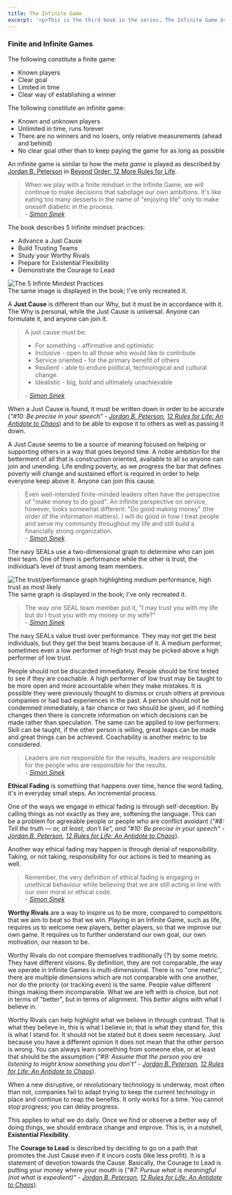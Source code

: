 ```yaml
---
title: The Infinite Game
excerpt: '<p>This is the third book in the series, The Infinite Game brings some more insight for how successful business run with ideas that can be applied to life itself. There are common threads with what I have read in other books making a kind of convergence, or general understanding on how to perceive life and how this can be extended to running a business as well. This can be extended to investments as well, gaining money out of it is a finite endeavour while investing into something you believe in not only may have a good return on investment, but promote that cause at the same time.</p>'
---
```


### Finite and Infinite Games

The following constitute a finite game:
* Known players
* Clear goal
* Limited in time
* Clear way of establishing a winner

The following constitute an infinite game:
* Known and unknown players
* Unlimited in time, runs forever
* There are no winners and no losers, only relative measurements (ahead and behind)
* No clear goal other than to keep paying the game for as long as possible

An infinite game is similar to how the _meta game_ is played as described by [Jordan B. Peterson](https://www.goodreads.com/author/show/282885.Jordan_B_Peterson) in [Beyond Order: 12 More Rules for Life](https://www.goodreads.com/book/show/56019043-beyond-order).

> When we play with a finite mindset in the Infinite Game, we will continue to make decisions that sabotage our own ambitions. It's like eating too many desserts in the name of "enjoying life" only to make oneself diabetic in the process.  
> _\- [Simon Sinek](https://www.goodreads.com/author/show/3158574.Simon_Sinek)_

The book describes 5 Infinite mindset practices:

* Advance a Just Cause
* Build Trusting Teams
* Study your Worthy Rivals
* Prepare for Existential Flexibility
* Demonstrate the Courage to Lead

<div class="image">
  <img alt="The 5 Infinte Mindest Practices" src="{{ '/assets/images/5%20Infinite%20Mindset%20Practices.png' | relative_url }}">
  <div class="caption">The same image is displayed in the book; I've only recreated it.</div>
</div>

A **Just Cause** is different than our Why, but it must be in accordance with it. The Why is personal, while the Just Cause is universal. Anyone can formulate it, and anyone can join it.

> A just cause must be:
> * For something - affirmative and optimistic
> * Inclusive - open to all those who would like to contribute
> * Service oriented - for the primary benefit of others
> * Resilient - able to endure political, technological and cultural change.
> * Idealistic - big, bold and ultimately unachievable
>
> _\- [Simon Sinek](https://www.goodreads.com/author/show/3158574.Simon_Sinek)_

When a Just Cause is found, it must be written down in order to be accurate (_"#10: Be precise in your speech" - [Jordan B. Peterson](https://www.goodreads.com/author/show/282885.Jordan_B_Peterson), [12 Rules for Life: An Antidote to Chaos](https://www.goodreads.com/book/show/30257963-12-rules-for-life)_) and to be able to expose it to others as well as passing it down.

A Just Cause seems to be a source of meaning focused on helping or supporting others in a way that goes beyond time. A noble ambition for the betterment of all that is construction oriented, available to all so anyone can join and unending. Life ending poverty, as we progress the bar that defines poverty will change and sustained effort is required in order to help everyone keep above it. Anyone can join this cause.

> Even well-intended finite-minded leaders often have the perspective of "make money to do good". An infinite perspective on service, however, looks somewhat different: "Do good making money" (the order of the information matters). I will do good in how I treat people and serve my community throughout my life and still build a financially strong organization.  
> _\- [Simon Sinek](https://www.goodreads.com/author/show/3158574.Simon_Sinek)_

The navy SEALs use a two-dimensional graph to determine who can join their team. One of them is performance while the other is trust, the individual’s level of trust among team members.

<div class="image">
  <img alt="The trust/performance graph highlighting medium performance, high trust as most likely" src="{{ '/assets/images/Trust%20Performance%20Graph.png' | relative_url }}">
  <div class="caption">The same graph is displayed in the book; I've only recreated it.</div>
</div>

> The way one SEAL team member put it, "I may trust you with my life but do I trust you with my money or my wife?"  
> _\- [Simon Sinek](https://www.goodreads.com/author/show/3158574.Simon_Sinek)_

The navy SEALs value trust over performance. They may not get the best individuals, but they get the best teams because of it. A medium performer, sometimes even a low performer of high trust may be picked above a high performer of low trust.

People should not be discarded immediately. People should be first tested to see if they are coachable. A high performer of low trust may be taught to be more open and more accountable when they make mistakes. It is possible they were previously thought to dismiss or crush others at previous companies or had bad experiences in the past. A person should not be condemned immediately, a fair chance or two should be given, ad if nothing changes then there is concrete information on which decisions can be made rather than speculation. The same can be applied to low performers. Skill can be taught, if the other person is willing, great leaps can be made and great things can be achieved. Coachability is another metric to be considered.

> Leaders are not responsible for the results, leaders are responsible for the people who are responsible for the results.  
> _\- [Simon Sinek](https://www.goodreads.com/author/show/3158574.Simon_Sinek)_

**Ethical Fading** is something that happens over time, hence the word fading, it's in everyday small steps. An incremental process.

One of the ways we engage in ethical fading is through self-deception. By calling things as not exactly as they are, softening the language. This can be a problem for agreeable people or people who are conflict avoidant (_"#8: Tell the truth — or, at least, don't lie", and "#10: Be precise in your speech" - [Jordan B. Peterson](https://www.goodreads.com/author/show/282885.Jordan_B_Peterson), [12 Rules for Life: An Antidote to Chaos](https://www.goodreads.com/book/show/30257963-12-rules-for-life)_).

Another way ethical fading may happen is through denial of responsibility. Taking, or not taking, responsibility for our actions is tied to meaning as well.

> Remember, the very definition of ethical fading is engaging in unethical behaviour while believing that we are still acting in line with our own moral or ethical code.  
> _\- [Simon Sinek](https://www.goodreads.com/author/show/3158574.Simon_Sinek)_

**Worthy Rivals** are a way to inspire us to be more, compared to competitors that we aim to beat so that we win. Playing in an Infinite Game, such as life, requires us to welcome new players, better players, so that we improve our own game. It requires us to further understand our own goal, our own motivation, our reason to be.

Worthy Rivals do not compare themselves traditionally (?) by some metric. They have different visions. By definition, they are not comparable, the way we operate in Infinite Games is multi-dimensional. There is no "one metric", there are multiple dimensions which are not comparable with one another, nor do the priority (or tracking even) is the same. People value different things making them incomparable. What we are left with is choice, but not in terms of "better", but in terms of alignment. This _better_ aligns with what I believe in.

Worthy Rivals can help highlight what we believe in through contrast. That is what they believe in, this is what I believe in; that is what they stand for, this is what I stand for. It should not be stated but it does seem necessary. Just because you have a different opinion it does not mean that the other person is wrong. You can always learn something from someone else, or at least that should be the assumption (_"#9: Assume that the person you are listening to might know something you don't" - [Jordan B. Peterson](https://www.goodreads.com/author/show/282885.Jordan_B_Peterson), [12 Rules for Life: An Antidote to Chaos](https://www.goodreads.com/book/show/30257963-12-rules-for-life)_).

When a new disruptive, or revolutionary technology is underway, most often than not, companies fail to adapt trying to keep the current technology in place and continue to reap the benefits. It only works for a time. You cannot stop progress; you can delay progress.

This applies to what we do daily. Once we find or observe a better way of doing things, we should embrace change and improve. This is, in a nutshell, **Existential Flexibility**.

The **Courage to Lead** is described by deciding to go on a path that promotes the Just Cause even if it incurs costs (like less profit). It is a statement of devotion towards the Cause. Basically, the Courage to Lead is putting your money where your mouth is (_"#7: Pursue what is meaningful (not what is expedient)" - [Jordan B. Peterson](https://www.goodreads.com/author/show/282885.Jordan_B_Peterson), [12 Rules for Life: An Antidote to Chaos](https://www.goodreads.com/book/show/30257963-12-rules-for-life)_).